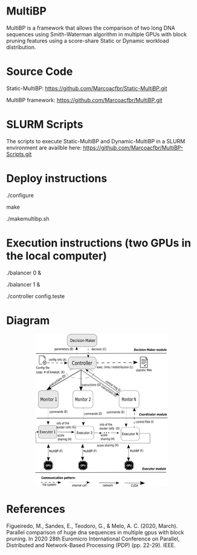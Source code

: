# MultiBP
MultiBP is a framework that allows the comparison of two long DNA sequences using Smith-Waterman algorithm in multiple GPUs with block pruning features using a score-share Static or Dynamic workload distribution.

# Source Code
Static-MultiBP: https://github.com/Marcoacfbr/Static-MultiBP.git

MultiBP framework: https://github.com/Marcoacfbr/MultiBP.git

# SLURM Scripts
The scripts to execute Static-MultiBP and Dynamic-MultiBP in a SLURM environment are availble here: https://github.com/Marcoacfbr/MultiBP-Scripts.git

# Deploy instructions
./configure

make

./makemultibp.sh

# Execution instructions (two GPUs in the local computer)
./balancer 0 &

./balancer 1 &

./controller config.teste

# Diagram
<p align="center">
  <img src="Figures/Diagrama.png" width="350" title="MultiBP Diagram">
</p>

# References
Figueiredo, M., Sandes, E., Teodoro, G., & Melo, A. C. (2020, March). Parallel comparison of huge dna sequences in multiple gpus with block pruning. In 2020 28th Euromicro International Conference on Parallel, Distributed and Network-Based Processing (PDP) (pp. 22-29). IEEE.
